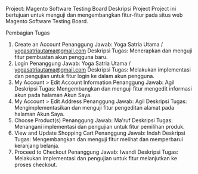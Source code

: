 
Project: Magento Software Testing Board
Deskripsi Project
Project ini bertujuan untuk menguji dan mengembangkan fitur-fitur pada situs web Magento Software Testing Board.

Pembagian Tugas
1.  Create an Account
    Penanggung Jawab: Yoga Satria Utama / yogasatriautama@gmail.com
    Deskripsi Tugas: Menerapkan dan menguji fitur pembuatan akun pengguna baru.
2.  Login
    Penanggung Jawab: Yoga Satria Utama / yogasatriautama@gmail.com
    Deskripsi Tugas: Melakukan implementasi dan pengujian untuk fitur login ke dalam akun pengguna.
3.  My Account > Edit Account Information
    Penanggung Jawab: Agil
    Deskripsi Tugas: Mengembangkan dan menguji fitur mengedit informasi akun pada halaman Akun Saya.
4.  My Account > Edit Address
    Penanggung Jawab: Agil
    Deskripsi Tugas: Mengimplementasikan dan menguji fitur pengeditan alamat pada halaman Akun Saya.
5.  Choose Product(s)
    Penanggung Jawab: Ma'ruf
    Deskripsi Tugas: Menangani implementasi dan pengujian untuk fitur pemilihan produk.
6.  View and Update Shopping Cart
    Penanggung Jawab: Indah
    Deskripsi Tugas: Mengembangkan dan menguji fitur melihat dan memperbarui keranjang belanja.
7.  Proceed to Checkout
    Penanggung Jawab: Iwandi
    Deskripsi Tugas: Melakukan implementasi dan pengujian untuk fitur melanjutkan ke proses checkout.